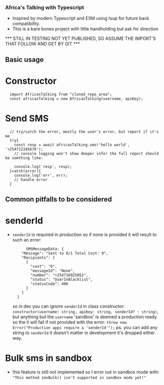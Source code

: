 ### Africa's Talking with Typescript
- Inspired by modern Typescript and ESM using tsup for future back compatibility.
- This is a bare bones project with little handholding but ask for direction

*** STILL IN TESTING 
 NOT YET PUBLISHED, SO ASSUME THE IMPORT'S THAT FOLLOW AND GET BY GIT ***

## Basic usage
# Constructor

```
  import AfricasTalking from "cloned_repo_area";
  const africasTalking = new AfricasTalking(username, apiKey);
```
# Send SMS
```
  // try/catch the error, mostly the user's error, but report if it's me
  try{
    const resp = await africasTalking.sms('hello world', '+254712345678');
    // console logging won't show deeper info! the full report should be somthing like:

    console.log('resp', resp);
  }catch(error){
    console.log('err', err);
    // handle error
  }

```

## Common pitfalls to be considered
# senderId
- `senderId` is required in production so if none is provided it will result to such an
  error:
  ```
        SMSMessageData: {
      "Message": "Sent to 0/1 Total Cost: 0",
      "Recipients": [
        {
          "cost": "0",
          "messageId": "None",
          "number": "+254716925052",
          "status": "UserInBlacklist",
          "statusCode": 406
        }
      ]
    }
  ```
  so in dev you can ignore `senderId` in class constructor: `constructor(username: string, apiKey: string, senderId? : string)`, but anything but the `username` 'sandbox' is deemed
  a production ready so the it will fail if not provided with the error:
  `throw new Error("Production apps require a 'senderId'");`
  ps. you can add any string to `senderId` it doesn't matter in development it's dropped
  either way.
  
# Bulk sms in sandbox
  - this feature is still not implemented so I error out in sandbox mode with:
    `"This method smsBulk() isn't supported in sandbox mode yet!"`

